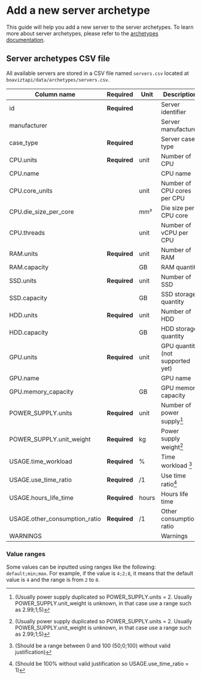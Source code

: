 # Add a new server archetype

This guide will help you add a new server to the server archetypes. To learn more about server archetypes, please refer to the [archetypes documentation](../Explanations/archetypes.md).

## Server archetypes CSV file

All available servers are stored in a CSV file named `servers.csv` located at `boaviztapi/data/archetypes/servers.csv`.

| Column name                   | Required      | Unit  | Description                      | Example                 |
|-------------------------------|---------------|-------|----------------------------------|-------------------------|
| id                            | **Required**  |       | Server identifier                | platform_compute_medium |
| manufacturer                  |               |       | Server manufacturer              |                         |
| case_type                     | **Required**  |       | Server case type                 | rack                    |
| CPU.units                     | **Required**  | unit  | Number of CPU                    | 2                       |
| CPU.name                      |               |       | CPU name                         |                         |
| CPU.core_units                |               | unit  | Number of CPU cores per CPU      | 24                      |
| CPU.die_size_per_core         |               | mm²   | Die size per CPU core            | 8                       |
| CPU.threads                   |               | unit  | Number of vCPU per CPU           | 32                      |
| RAM.units                     | **Required**  | unit  | Number of RAM                    | 1                       |
| RAM.capacity                  |               | GB    | RAM quantity                     | 1000                    |
| SSD.units                     | **Required**  | unit  | Number of SSD                    | 0                       |
| SSD.capacity                  |               | GB    | SSD storage quantity             | 0                       |
| HDD.units                     | **Required**  | unit  | Number of HDD                    | 0                       |
| HDD.capacity                  |               | GB    | HDD storage quantity             | 0                       |
| GPU.units                     | **Required**  | unit  | GPU quantity (not supported yet) | 0                       |
| GPU.name                      |               |       | GPU name                         |                         |
| GPU.memory_capacity           |               | GB    | GPU memory capacity              |                         |
| POWER_SUPPLY.units            | **Required**  | unit  | Number of power supply[^1]       | 2                       |
| POWER_SUPPLY.unit_weight      | **Required**  | kg    | Power supply weight[^1]          | 2.99;1;5                |
| USAGE.time_workload           | **Required**  | %     | Time workload [^2]               | 50;0;100                |
| USAGE.use_time_ratio          | **Required**  | /1    | Use time ratio[^3]               | 1                       |
| USAGE.hours_life_time         | **Required**  | hours | Hours life time                  | 35040                   |
| USAGE.other_consumption_ratio | **Required**  | /1    | Other consumption ratio          | 0.33                    |
| WARNINGS                      |               |       | Warnings                         |                         |

[^1]: (Usually power supply duplicated so POWER_SUPPLY.units = 2. Usually POWER_SUPPLY.unit_weight is unknown, in that case use a range such as 2.99;1;5)

[^2]: (Should be a range between 0 and 100 (50;0;100) without valid justification)

[^3]: (Should be 100% without valid justification so USAGE.use_time_ratio = 1)

### Value ranges

Some values can be inputted using ranges like the following: `default;min;max`. For example, if the value is `4;2;8`, it means that the default value is `4` and the range is from `2` to `8`. 